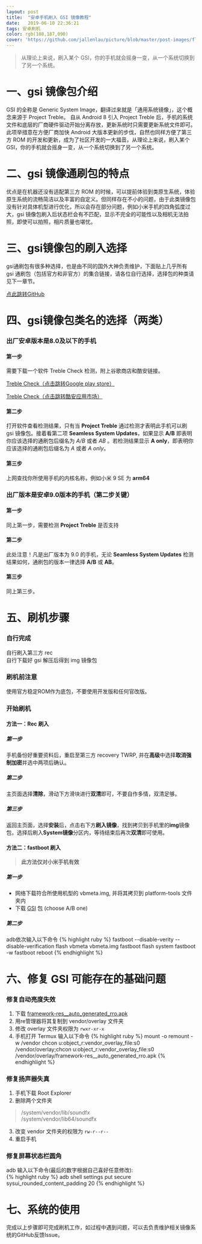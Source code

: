 ```yaml
---
layout: post
title:  "安卓手机刷入 GSI 镜像教程"
date:   2019-06-10 22:36:21
tags: 安卓刷机
color: rgb(108,187,090)
cover: 'https://github.com/jallenlau/picture/blob/master/post-images/flash_gsi.jpg?raw=true'
---
```


> 从理论上来说，刷入某个 GSI，你的手机就会摇身一变，从一个系统切换到了另一个系统。

# 一、gsi 镜像包介绍
GSI 的全称是 Generic System Image，翻译过来就是「通用系统镜像」，这个概念来源于 Project Treble。 自从 Android 8 引入 Project Treble 后，手机的系统文件和底层的厂商硬件驱动开始分离存放，更新系统时只需要更新系统文件即可。此项举措意在方便厂商加快 Android 大版本更新的步伐，自然也同样方便了第三方 ROM 的开发和更新，成为了社区开发的一大福音。从理论上来说，刷入某个 GSI，你的手机就会摇身一变，从一个系统切换到了另一个系统。
# 二、gsi 镜像通刷包的特点
优点是在机器还没有适配第三方 ROM 的时候，可以提前体验到类原生系统，体验原生系统的流畅简洁以及丰富的自定义。但同样存在不小的问题，由于此类镜像包没有针对具体机型进行优化，所以会存在部分问题，例如小米手机的四角弧度过大，gsi 镜像包刷入后状态栏会有不匹配，显示不完全的可能性以及相机无法拍照，即使可以拍照，相片质量也堪忧。
# 三、gsi镜像包的刷入选择
gsi通刷包有很多种选择，也是由不同的国外大神负责维护，下面贴上几乎所有 gsi 通刷包（包括官方和非官方）的集合链接，请各位自行选择，选择包的种类请见下一章节。

[点此跳转GitHub](https://github.com/phhusson/treble_experimentations/wiki/Generic-System-Image-%28GSI%29-list)
# 四、gsi镜像包类名的选择（两类）
### 出厂安卓版本是8.0及以下的手机
#### 第一步  
需要下载一个软件 Treble Check 检测，附上谷歌商店和酷安链接。

   [Treble Check（点击跳转Google play store）](https://play.google.com/store/apps/details?id=com.kevintresuelo.treble)

   [Treble Check（点击跳转酷安应用市场）](https://www.coolapk.com/apk/com.kevintresuelo.treble)
#### 第二步  
打开软件查看检测结果，只有当 **Project Treble** 通过检测才表明此手机可以刷 gsi 镜像包。接着看第二项 **Seamless System Updates**，如果显示 **A/B** 即表明你应该选择的通刷包后缀名为 *A/B* 或者 *AB* 。若检测结果显示 **A only**，即表明你应该选择的通刷包后缀名为 *A* 或者 *A only*。
#### 第三步  
上网查找你所使用手机的内核名称，例如小米 9 SE 为 **arm64**

### 出厂版本是安卓9.0版本的手机（第二步关键）
#### 第一步  
同上第一步，需要检测 **Project Treble** 是否支持
#### 第二步  
此处注意！凡是出厂版本为 9.0 的手机，无论 **Seamless System Updates** 检测结果如何，通刷包的版本一律选择 **A/B** 或 **AB**。
#### 第三步  
同上第三步。

# 五、刷机步骤
### 自行完成
自行刷入第三方 rec  
自行下载好 gsi 解压后得到 img 镜像包

### 刷机前注意
使用官方稳定ROM作为底包，不要使用开发版和任何官改版。

### 开始刷机
#### 方法一：Rec 刷入
##### 第一步  
手机备份好重要资料后，重启至第三方 recovery TWRP, 并在**高级**中选择**取消强制加密**并选中两项后确认。
##### 第二步  
主页面选择**清除**，滑动下方滑块进行**双清**即可，不要自作多情，双清足够。
##### 第三步  
返回主页面，选择**安装**后，点击右下方**刷入镜像**，找到拷贝到手机里的**img**镜像包，选择后刷入**System镜像**分区内，等待结束后再次**双清**即可使用。

#### 方法二：fastboot 刷入    
>**此方法仅对小米手机有效**
##### 第一步
- 网络下载符合所使用机型的 vbmeta.img, 并将其拷贝到 platform-tools 文件夹内  
- 下载 [GSI](https://github.com/phhusson/treble_experimentations/wiki/Generic-System-Image-%28GSI%29-list) 包  (choose A/B one)

##### 第二步  
adb依次输入以下命令
{% highlight ruby %}
fastboot --disable-verity --disable-verification flash vbmeta vbmeta.img
fastboot flash system <gsi-img>
fastboot -w
fastboot reboot
{% endhighlight %}

# 六、修复 GSI 可能存在的基础问题
### 修复自动亮度失效
1. 下载 [framework-res__auto_generated_rro.apk](https://drive.google.com/open?id=1DF-v-gwG1rQT-SbAZQYlTwFZFcOPKI9U)
2.  用re管理器将其复制到 vendor/overlay 文件夹
3. 修改 overlay 文件夹权限为 `rwxr-xr-x`
3. 手机打开 Termux 输入以下命令
{% highlight ruby %}
mount -o remount -w /vendor
chcon u:object_r:vendor_overlay_file:s0 /vendor/overlay;chcon u:object_r:vendor_overlay_file:s0 /vendor/overlay/framework-res__auto_generated_rro.apk
{% endhighlight %}

### 修复扬声器失真
1. 手机下载 Root Explorer
2. 删除两个文件夹
>/system/vendor/lib/soundfx  
>/system/vendor/lib64/soundfx
3. 改变 vendor 文件夹的权限为  `rw-r--r--`
4. 重启手机

### 修复屏幕状态栏圆角
adb 输入以下命令(最后的数字根据自己喜好任意修改):  
{% highlight ruby %}
adb shell settings put secure sysui_rounded_content_padding 20
{% endhighlight %}

# 七、系统的使用
完成以上步骤即可完成刷机工作，如过程中遇到问题，可以去负责维护相关镜像系统的GitHub反馈Issue。
